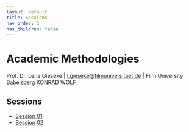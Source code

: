 ```yaml
---
layout: default
title: Sessions
nav_order: 2
has_children: false
---
```


# Academic Methodologies

Prof. Dr. Lena Gieseke \| l.gieseke@filmuniversitaet.de \| Film University Babelsberg KONRAD WOLF

## Sessions

* [Session 01](01_research/README.md)
* [Session 02](02_reasoning/README.md)

<!-- 


* [Session 03](03_hci/README.md)
* [Session 04](04_experiments/README.md)
* [Session 05](05_statistics/README.md)
* [Session 06](06_qualitativeresearch_literature/README.md)
* [Session 07](07_writing/README.md)
* [Session 08](08_publishing/README.md)
* [Session 09](09_paper/README.md) 
* 
* -->
